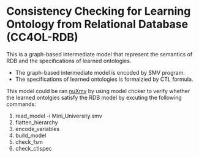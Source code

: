 # Consistency Checking for Learning Ontology from Relational Database (CC4OL-RDB)

This is a graph-based intermediate model that represent the semantics of RDB and the specifications of learned ontologies.
- The graph-based intermediate model is encoded by SMV program.
- The specifications of learned ontologies is formalzied by CTL formula.

This model could be ran [nuXmv](https://nusmv.fbk.eu/) by using model chcker to verify whether the learned ontolgies satisfy the RDB model by excuting the following commands:
1. read_model -i Mini_University.smv
2. flatten_hierarchy
3. encode_variables
4. build_model
5. check_fsm
6. check_ctlspec


